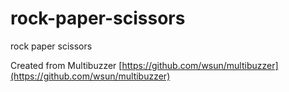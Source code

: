 # rock-paper-scissors
rock paper scissors


Created from Multibuzzer [https://github.com/wsun/multibuzzer](https://github.com/wsun/multibuzzer)
